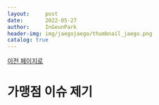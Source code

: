 ```yaml
---
layout:     post
date:       2022-05-27
author:     InGeunPark
header-img: img/jaegojaego/thumbnail_jaego.png
catalog: true
---
```


[이전 페이지로](https://ingeunpark.github.io/2022/05/27/jaegojaego/#code-review)

# 가맹점 이슈 제기

